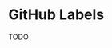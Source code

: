 # GitHub Labels

<!--
https://github.com/himynameisdave/git-labelmaker
https://github.com/yoshuawuyts/github-standard-labels
https://github.com/popomore/github-labels
https://github.com/crazy-max/ghaction-github-labeler
https://github.com/actions/labeler
-->

TODO

<!--
.github/labels.yml
-->
